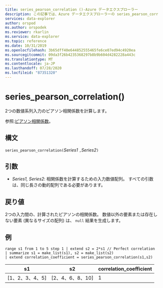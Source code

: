 ```yaml
---
title: series_pearson_correlation ()-Azure データエクスプローラー
description: この記事では、Azure データエクスプローラーの series_pearson_correlation () について説明します。
services: data-explorer
author: orspod
ms.author: orspodek
ms.reviewer: rkarlin
ms.service: data-explorer
ms.topic: reference
ms.date: 10/31/2019
ms.openlocfilehash: 3b65dff40e644852555465fe6ce07ed94c4920ea
ms.sourcegitcommit: 09da3f26b4235368297b8b9b604d4282228a443c
ms.translationtype: MT
ms.contentlocale: ja-JP
ms.lasthandoff: 07/28/2020
ms.locfileid: "87351320"
---
```

# <a name="series_pearson_correlation"></a>series_pearson_correlation()

2つの数値系列入力のピアソン相関係数を計算します。

参照:[ピアソン相関係数](https://en.wikipedia.org/wiki/Pearson_correlation_coefficient)。

## <a name="syntax"></a>構文

`series_pearson_correlation(`*Series1* `,`*Series2*`)`

## <a name="arguments"></a>引数

* *Series1, Series2*: 相関係数を計算するための入力数値配列。 すべての引数は、同じ長さの動的配列である必要があります。 

## <a name="returns"></a>戻り値

2つの入力間の、計算されたピアソンの相関係数。 数値以外の要素または存在しない要素 (異なるサイズの配列) は、 `null` 結果を生成します。

## <a name="example"></a>例

<!-- csl: https://help.kusto.windows.net:443/Samples -->
```kusto
range s1 from 1 to 5 step 1 | extend s2 = 2*s1 // Perfect correlation
| summarize s1 = make_list(s1), s2 = make_list(s2)
| extend correlation_coefficient = series_pearson_correlation(s1,s2)
```

|s1|s2|correlation_coefficient|
|---|---|---|
|[1、2、3、4、5]|[2、4、6、8、10]|1|
